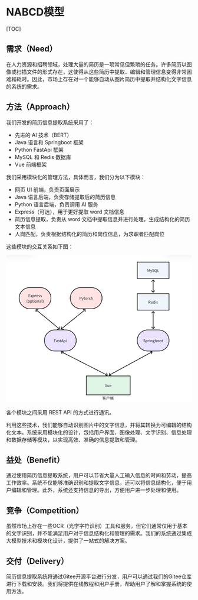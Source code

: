 # NABCD模型

[TOC]

## 需求（Need）

在人力资源和招聘领域，处理大量的简历是一项常见但繁琐的任务。许多简历以图像或扫描文件的形式存在，这使得从这些简历中提取、编辑和管理信息变得非常困难和耗时。因此，市场上存在对一个能够自动从图片简历中提取并结构化文字信息的系统的需求。

## 方法（Approach）

我们开发的简历信息提取系统采用了：
- 先进的 AI 技术（BERT）
- Java 语言和 Springboot 框架
- Python FastApi 框架
- MySQL 和 Redis 数据库
- Vue 前端框架

我们采用模块化的管理方法，具体而言，我们分为以下模块：
- 网页 UI 前端，负责页面展示
- Java 语言后端，负责存储提取后的简历信息
- Python 语言后端，负责调用 AI 服务
- Express（可选），用于更好提取 word 文档信息
- 简历信息提取，负责从 word 文档中提取信息并进行处理，生成结构化的简历文本信息
- 人岗匹配，负责根据结构化的简历和岗位信息，为求职者匹配岗位

这些模块的交互关系如下图：

![](image/structure.png)

各个模块之间采用 REST API 的方式进行通讯。

利用这些技术，我们能够自动识别图片中的文字信息，并将其转换为可编辑的结构化文本。系统采用模块化的设计，包括用户界面、图像处理、文字识别、信息处理和数据存储等模块，以实现高效、准确的信息提取和管理。

## 益处（Benefit）

通过使用简历信息提取系统，用户可以节省大量人工输入信息的时间和劳动，提高工作效率。系统不仅能够准确识别和提取文字信息，还可以将信息结构化，便于用户编辑和管理。此外，系统还支持信息的导出，方便用户进一步处理和使用。

## 竞争（Competition）

虽然市场上存在一些OCR（光学字符识别）工具和服务，但它们通常仅用于基本的文字识别，并不能满足用户对于信息结构化和管理的需求。我们的系统通过集成大模型技术和模块化设计，提供了一站式的解决方案。

## 交付（Delivery）

简历信息提取系统将通过Gitee开源平台进行分发，用户可以通过我们的Gitee仓库进行下载和安装。我们将提供在线教程和用户手册，帮助用户了解和掌握系统的使用方法。
